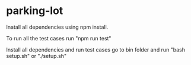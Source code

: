 # parking-lot

Inatall all dependencies using npm install.

To run all the test cases run "npm run test"

Install all dependencies and run test cases go to bin folder and run "bash setup.sh" or "./setup.sh" 
